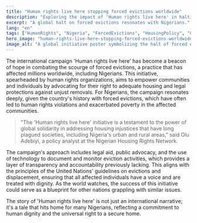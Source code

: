 ```yaml
---
title: "Human rights live here stopping forced evictions worldwide"
description: "Exploring the impact of 'Human rights live here' in halting forced evictions, a crucial issue for Nigerians."
excerpt: "A global halt on forced evictions resonates with Nigerians."
lang: "en"
tags: ["HumanRights", "Nigeria", "ForcedEvictions", "HousingPolicy", "GlobalInitiative"]
hero_image: "human-rights-live-here-stopping-forced-evictions-worldwide.png"
image_alt: "A global initiative poster symbolizing the halt of forced evictions"
---
```


The international campaign 'Human rights live here' has become a beacon of hope in combating the scourge of forced evictions, a practice that has affected millions worldwide, including Nigerians. This initiative, spearheaded by human rights organizations, aims to empower communities and individuals by advocating for their right to adequate housing and legal protections against unjust removals. For Nigerians, the campaign resonates deeply, given the country's history with forced evictions, which have often led to human rights violations and exacerbated poverty in the affected communities.

> "The 'Human rights live here' initiative is a testament to the power of global solidarity in addressing housing injustices that have long plagued societies, including Nigeria's urban and rural areas," said Olu Adebiyi, a policy analyst at the Nigerian Housing Rights Network.

The campaign's approach includes legal aid, public advocacy, and the use of technology to document and monitor eviction activities, which provides a layer of transparency and accountability previously lacking. This aligns with the principles of the United Nations' guidelines on evictions and displacement, ensuring that all affected individuals have a voice and are treated with dignity. As the world watches, the success of this initiative could serve as a blueprint for other nations grappling with similar issues.

The story of 'Human rights live here' is not just an international narrative; it's a tale that hits home for many Nigerians, reflecting a commitment to human dignity and the universal right to a secure home.